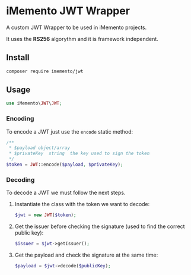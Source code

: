 # iMemento JWT Wrapper

A custom JWT Wrapper to be used in iMemento projects.

It uses the **RS256** algorythm and it is framework independent.

## Install
```bash
composer require imemento/jwt
```

## Usage
```php
use iMemento\JWT\JWT;
```

### Encoding
To encode a JWT just use the `encode` static method:
```php
/**
 * $payload object/array
 * $privateKey  string  the key used to sign the token
 */
$token = JWT::encode($payload, $privateKey);
```

### Decoding
To decode a JWT we must follow the next steps.

1. Instantiate the class with the token we want to decode:
	```php
	$jwt = new JWT($token);
	```

2. Get the issuer before checking the signature (used to find the correct public key):
	```php
	$issuer = $jwt->getIssuer();
	```

3. Get the payload and check the signature at the same time:
	```php
	$payload = $jwt->decode($publicKey);
	```
